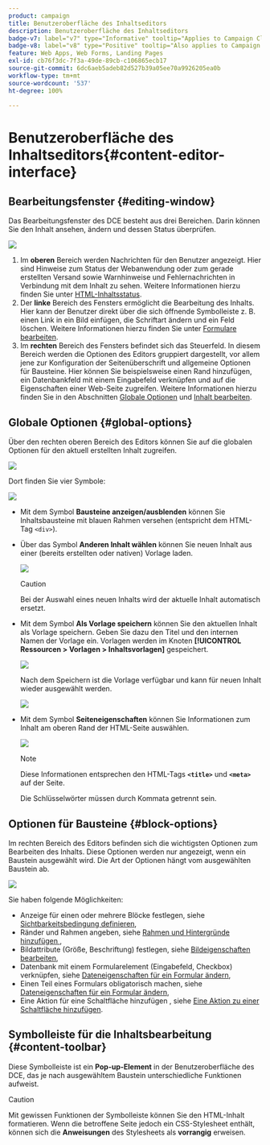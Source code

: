 ```yaml
---
product: campaign
title: Benutzeroberfläche des Inhaltseditors
description: Benutzeroberfläche des Inhaltseditors
badge-v7: label="v7" type="Informative" tooltip="Applies to Campaign Classic v7"
badge-v8: label="v8" type="Positive" tooltip="Also applies to Campaign v8"
feature: Web Apps, Web Forms, Landing Pages
exl-id: cb76f3dc-7f3a-49de-89cb-c106865ecb17
source-git-commit: 6dc6aeb5adeb82d527b39a05ee70a9926205ea0b
workflow-type: tm+mt
source-wordcount: '537'
ht-degree: 100%

---
```


# Benutzeroberfläche des Inhaltseditors{#content-editor-interface}



## Bearbeitungsfenster {#editing-window}

Das Bearbeitungsfenster des DCE besteht aus drei Bereichen. Darin können Sie den Inhalt ansehen, ändern und dessen Status überprüfen.

![](assets/dce_decoupe_window_nb.png)

1. Im **oberen** Bereich werden Nachrichten für den Benutzer angezeigt. Hier sind Hinweise zum Status der Webanwendung oder zum gerade erstellten Versand sowie Warnhinweise und Fehlernachrichten in Verbindung mit dem Inhalt zu sehen. Weitere Informationen hierzu finden Sie unter [HTML-Inhaltsstatus](content-editing-best-practices.md#html-content-statuses).
1. Der **linke** Bereich des Fensters ermöglicht die Bearbeitung des Inhalts. Hier kann der Benutzer direkt über die sich öffnende Symbolleiste z. B. einen Link in ein Bild einfügen, die Schriftart ändern und ein Feld löschen. Weitere Informationen hierzu finden Sie unter [Formulare bearbeiten](editing-content.md#editing-forms).
1. Im **rechten** Bereich des Fensters befindet sich das Steuerfeld. In diesem Bereich werden die Optionen des Editors gruppiert dargestellt, vor allem jene zur Konfiguration der Seitenüberschrift und allgemeine Optionen für Bausteine. Hier können Sie beispielsweise einen Rand hinzufügen, ein Datenbankfeld mit einem Eingabefeld verknüpfen und auf die Eigenschaften einer Web-Seite zugreifen. Weitere Informationen hierzu finden Sie in den Abschnitten [Globale Optionen](#global-options) und [Inhalt bearbeiten](editing-content.md).

## Globale Optionen {#global-options}

Über den rechten oberen Bereich des Editors können Sie auf die globalen Optionen für den aktuell erstellten Inhalt zugreifen.

![](assets/dce_global_options.png)

Dort finden Sie vier Symbole:

![](assets/dce_icons_sidebar.png)

* Mit dem Symbol **Bausteine anzeigen/ausblenden** können Sie Inhaltsbausteine mit blauen Rahmen versehen (entspricht dem HTML-Tag `<div>`).

* Über das Symbol **Anderen Inhalt wählen** können Sie neuen Inhalt aus einer (bereits erstellten oder nativen) Vorlage laden.

   ![](assets/dce_popup_templatechoice.png)

   >[!CAUTION]
   >
   >Bei der Auswahl eines neuen Inhalts wird der aktuelle Inhalt automatisch ersetzt.

* Mit dem Symbol **Als Vorlage speichern** können Sie den aktuellen Inhalt als Vorlage speichern. Geben Sie dazu den Titel und den internen Namen der Vorlage ein. Vorlagen werden im Knoten **[!UICONTROL Ressourcen > Vorlagen > Inhaltsvorlagen]** gespeichert.

   ![](assets/dce_popup_savetemplate.png)

   Nach dem Speichern ist die Vorlage verfügbar und kann für neuen Inhalt wieder ausgewählt werden.

   ![](assets/dce_create_fromtemplate.png)

* Mit dem Symbol **Seiteneigenschaften** können Sie Informationen zum Inhalt am oberen Rand der HTML-Seite auswählen.

   ![](assets/dce_popup_headerhtml.png)

   >[!NOTE]
   >
   >Diese Informationen entsprechen den HTML-Tags **`<title>`** und **`<meta>`** auf der Seite.
   >
   >Die Schlüsselwörter müssen durch Kommata getrennt sein.

## Optionen für Bausteine {#block-options}

Im rechten Bereich des Editors befinden sich die wichtigsten Optionen zum Bearbeiten des Inhalts. Diese Optionen werden nur angezeigt, wenn ein Baustein ausgewählt wird. Die Art der Optionen hängt vom ausgewählten Baustein ab.

![](assets/dce_right_section.png)

Sie haben folgende Möglichkeiten:

* Anzeige für einen oder mehrere Blöcke festlegen, siehe [Sichtbarkeitsbedingung definieren](editing-content.md#defining-a-visibility-condition),
* Ränder und Rahmen angeben, siehe [Rahmen und Hintergründe hinzufügen ](editing-content.md#adding-a-border-and-background),
* Bildattribute (Größe, Beschriftung) festlegen, siehe [Bildeigenschaften bearbeiten](editing-content.md#editing-image-properties),
* Datenbank mit einem Formularelement (Eingabefeld, Checkbox) verknüpfen, siehe [Dateneigenschaften für ein Formular ändern](editing-content.md#changing-the-data-properties-for-a-form),
* Einen Teil eines Formulars obligatorisch machen, siehe [Dateneigenschaften für ein Formular ändern](editing-content.md#changing-the-data-properties-for-a-form),
* Eine Aktion für eine Schaltfläche hinzufügen , siehe [Eine Aktion zu einer Schaltfläche hinzufügen](editing-content.md#adding-an-action-to-a-button).

## Symbolleiste für die Inhaltsbearbeitung {#content-toolbar}

Diese Symbolleiste ist ein **Pop-up-Element** in der Benutzeroberfläche des DCE, das je nach ausgewähltem Baustein unterschiedliche Funktionen aufweist.

>[!CAUTION]
>
>Mit gewissen Funktionen der Symbolleiste können Sie den HTML-Inhalt formatieren. Wenn die betroffene Seite jedoch ein CSS-Stylesheet enthält, können sich die **Anweisungen** des Stylesheets als **vorrangig** erweisen.
